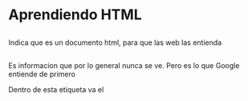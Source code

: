 # Aprendiendo HTML



## <htlm> </html>
Indica que es un documento html, para que las web las entienda

## <head> 

Es informacion que por lo general nunca se ve. Pero es lo que Google entiende de primero

Dentro de esta etiqueta va el <title>


## <p></p> parrafos


<p> Anything here</p>